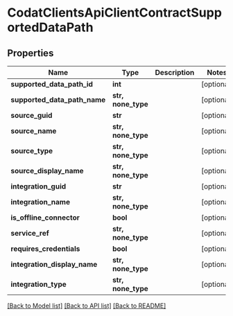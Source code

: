# CodatClientsApiClientContractSupportedDataPath


## Properties
Name | Type | Description | Notes
------------ | ------------- | ------------- | -------------
**supported_data_path_id** | **int** |  | [optional] 
**supported_data_path_name** | **str, none_type** |  | [optional] 
**source_guid** | **str** |  | [optional] 
**source_name** | **str, none_type** |  | [optional] 
**source_type** | **str, none_type** |  | [optional] 
**source_display_name** | **str, none_type** |  | [optional] 
**integration_guid** | **str** |  | [optional] 
**integration_name** | **str, none_type** |  | [optional] 
**is_offline_connector** | **bool** |  | [optional] 
**service_ref** | **str, none_type** |  | [optional] 
**requires_credentials** | **bool** |  | [optional] 
**integration_display_name** | **str, none_type** |  | [optional] 
**integration_type** | **str, none_type** |  | [optional] 

[[Back to Model list]](../README.md#documentation-for-models) [[Back to API list]](../README.md#documentation-for-api-endpoints) [[Back to README]](../README.md)


